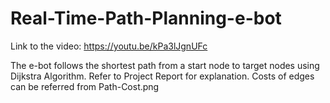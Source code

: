 # Real-Time-Path-Planning-e-bot
Link to the video:
https://youtu.be/kPa3lJgnUFc

The e-bot follows the shortest path from a start node to target nodes using Dijkstra Algorithm. 
Refer to Project Report for explanation.
Costs of edges can be referred from Path-Cost.png
